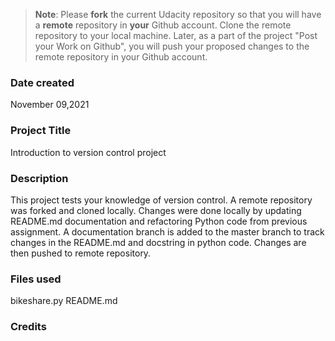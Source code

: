 >**Note**: Please **fork** the current Udacity repository so that you will have a **remote** repository in **your** Github account. Clone the remote repository to your local machine. Later, as a part of the project "Post your Work on Github", you will push your proposed changes to the remote repository in your Github account.

### Date created
November 09,2021

### Project Title
Introduction to version control project

### Description
This project tests your knowledge of version control.
A remote repository was forked and cloned locally. Changes were done locally
by updating README.md documentation and refactoring Python code from previous assignment. A documentation branch is added to the master branch to track changes in the README.md and docstring in python code. Changes are then pushed to remote repository.

### Files used
bikeshare.py
README.md

### Credits
